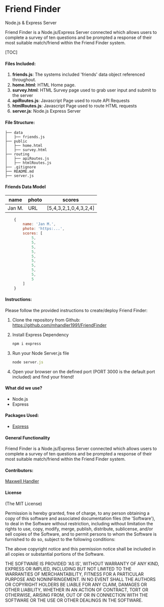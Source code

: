 # Friend Finder

Node.js & Express Server

Friend Finder is a Node.js/Express Server connected which allows users to complete a survey of ten questions and be prompted a response of their most suitable match/friend within the Friend Finder system.



[TOC]

#### Files Included:

1. **friends.js**: The systems included 'friends' data object referenced throughout.
2. **home.html**: HTML Home page. 
3. **survey.html**: HTML Survey page used to grab user input and submit to the server
4. **apiRoutes.js**: Javascript Page used to route API Requests
5. **htmlRoutes.js**: Javascript Page used to route HTML requests
6. **server.js**: Node.js Express Server



#### File Structure:

```
├── data
│   ├── friends.js
├── public
│   ├── home.html
│   ├── survey.html
├── routing
│   ├── apiRoutes.js
│   ├── htmlRoutes.js
├── .gitignore
├── README.md
├── server.js
```



#### Friends Data Model

| name   | photo | scores                |
| ------ | ----- | --------------------- |
| Jan M. | URL   | [5,4,3,2,1,0,4,3,2,4] |

```javascript
    {
        name: 'Jan M.',
        photo: 'https:...',
        scores: [
            5,
            5,
            5,
            5,
            5,
            5,
            5,
            5,
            5,
            5
        ]
    }
```



#### Instructions: 

Please follow the provided instructions to create/deploy Friend Finder:

1. Clone the repository from Github: https://github.com/mhandler1991/FriendFinder

2. Install Express Dependency

   ```javascript
   npm i express
   ```

3. Run your Node Server.js file

   ```javascript
   node server.js
   ```

4. Open your browser on the defined port (PORT 3000 is the default port included) and find your friend!



#### What did we use?

- Node.js
- Express



#### Packages Used:

- [Express](https://www.npmjs.com/package/express)



#### General Functionality

Friend Finder is a Node.js/Express Server connected which allows users to complete a survey of ten questions and be prompted a response of their most suitable match/friend within the Friend Finder system.



#### Contributors: 

[Maxwell Handler](http://maxwellhandler.com/)



#### License

(The MIT License)

Permission is hereby granted, free of charge, to any person obtaining a copy of this software and associated documentation files (the 'Software'), to deal in the Software without restriction, including without limitation the rights to use, copy, modify, merge, publish, distribute, sublicense, and/or sell copies of the Software, and to permit persons to whom the Software is furnished to do so, subject to the following conditions:

The above copyright notice and this permission notice shall be included in all copies or substantial portions of the Software.

THE SOFTWARE IS PROVIDED 'AS IS', WITHOUT WARRANTY OF ANY KIND, EXPRESS OR IMPLIED, INCLUDING BUT NOT LIMITED TO THE WARRANTIES OF MERCHANTABILITY, FITNESS FOR A PARTICULAR PURPOSE AND NONINFRINGEMENT. IN NO EVENT SHALL THE AUTHORS OR COPYRIGHT HOLDERS BE LIABLE FOR ANY CLAIM, DAMAGES OR OTHER LIABILITY, WHETHER IN AN ACTION OF CONTRACT, TORT OR OTHERWISE, ARISING FROM, OUT OF OR IN CONNECTION WITH THE SOFTWARE OR THE USE OR OTHER DEALINGS IN THE SOFTWARE.
